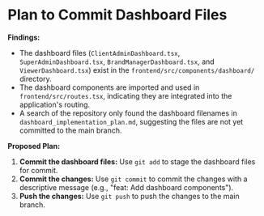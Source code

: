 # Plan to Commit Dashboard Files

**Findings:**

*   The dashboard files (`ClientAdminDashboard.tsx`, `SuperAdminDashboard.tsx`, `BrandManagerDashboard.tsx`, and `ViewerDashboard.tsx`) exist in the `frontend/src/components/dashboard/` directory.
*   The dashboard components are imported and used in `frontend/src/routes.tsx`, indicating they are integrated into the application's routing.
*   A search of the repository only found the dashboard filenames in `dashboard_implementation_plan.md`, suggesting the files are not yet committed to the main branch.

**Proposed Plan:**

1.  **Commit the dashboard files:** Use `git add` to stage the dashboard files for commit.
2.  **Commit the changes:** Use `git commit` to commit the changes with a descriptive message (e.g., "feat: Add dashboard components").
3.  **Push the changes:** Use `git push` to push the changes to the main branch.
